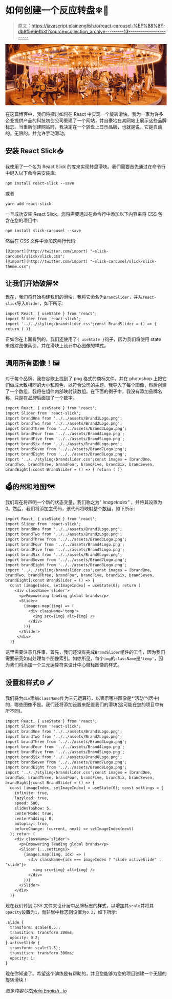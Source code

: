 # 如何创建一个反应转盘⚛️🎠

> 原文：<https://javascript.plainenglish.io/react-carousel-%EF%B8%8F-db8f5e6e1b3f?source=collection_archive---------13----------------------->

![](img/b756d0387c27aa2a8ced7ae03fad2589.png)

在这篇博客中，我们将探讨如何在 React 中实现一个旋转滑块。我为一家为许多企业提供产品的科技初创公司重建了一个网站，并自豪地在其网站上展示这些品牌标志。当重新创建网站时，我决定在一个转盘上显示品牌，也就是说，它是自动的，无限的，并允许手动滑动。

## 安装 React Slick📥

我使用了一个名为 React Slick 的库来实现转盘滑块。我们需要首先通过在命令行中键入以下命令来安装库:

```
npm install react-slick --save
```

或者

```
yarn add react-slick
```

一旦成功安装 React Slick，您将需要通过在命令行中添加以下内容来将 CSS 包含在您的项目中:

```
npm install slick-carousel --save
```

然后在 CSS 文件中添加这两行代码:

```
[@import](http://twitter.com/import) "~slick-carousel/slick/slick.css";
[@import](http://twitter.com/import) "~slick-carousel/slick/slick-theme.css";
```

## 让我们开始破解⚒️

现在，我们将开始构建我们的滑块，我将它命名为`BrandSlider`，并从`react-slick`导入`Slider`，如下所示:

```
import React, { useState } from 'react';
import Slider from 'react-slick';
import '../../styling/brandslider.css';const BrandSlider = () => { return ( )}
```

正如你在上面看到的，我们还使用了`{ useState }`钩子，因为我们将使用 state 来跟踪图像索引，并在滑块上设计中心图像的样式。

## 调用所有图像！🖼️

对于每个品牌，我在谷歌上找到了 png 格式的商标文件，并在 photoshop 上把它们做成大致相同的大小和颜色，以符合公司的主题。我导入了每个图像，然后创建了一个数组，我将在组件内部映射该数组。在下面的例子中，我没有添加品牌名称，只是在*品牌*后面加了一个数字。

```
import React, { useState } from 'react';
import Slider from 'react-slick';
import brandOne from '../../assets/Brand1Logo.png';
import brandTwo from '../../assets/Brand2Logo.png';
import brandThree from '../../assets/Brand3Logo.png';
import brandFour from '../../assets/Brand4Logo.png';
import brandFive from '../../assets/Brand5Logo.png';
import brandSix from '../../assets/Brand6Logo.png';
import brandSeven from '../../assets/Brand7Logo.png';
import brandEight from '../../assets/Brand8Logo.png';
import '../../styling/brandslider.css';const images = [brandOne, brandTwo, brandThree, brandFour, brandFive, brandSix, brandSeven, brandEight];const BrandSlider = () => { return ( )}
```

## 🗳️的州和地图🗺️

我们现在将声明一个新的状态变量，我们称之为" *imageIndex"* ，并将其设置为 0。然后，我们将添加主代码，该代码将映射整个数组，如下所示:

```
import React, { useState } from 'react';
import Slider from 'react-slick';
import brandOne from '../../assets/Brand1Logo.png';
import brandTwo from '../../assets/Brand2Logo.png';
import brandThree from '../../assets/Brand3Logo.png';
import brandFour from '../../assets/Brand4Logo.png';
import brandFive from '../../assets/Brand5Logo.png';
import brandSix from '../../assets/Brand6Logo.png';
import brandSeven from '../../assets/Brand7Logo.png';
import brandEight from '../../assets/Brand8Logo.png';
import '../../styling/brandslider.css';const images = [brandOne, brandTwo, brandThree, brandFour, brandFive, brandSix, brandSeven, brandEight];const BrandSlider = () => {
  const [imageIndex, setImageIndex] = useState(0); return (
    <div className='slider'>
      <p>Empowering leading global brands</p>
      <Slider>
        {images.map((img) => (
          <div className='temp'>
            <img src={img} alt={img} />
          </div>
        ))}
      </Slider>
     </div>
  )}
```

这里需要注意几件事。首先，我们还没有完成`BrandSlider`组件的工作，因为我们需要研究如何处理每个图像索引。如你所见，每个`img`的`className`是`'temp'`，因为我们将添加一个三元运算符来设计中心徽标图像的样式。

## 设置和样式⚙️ 🖌️

我们将为`div`添加`className`作为三元运算符，以表示哪些图像是*‘活动’*(居中)的，哪些图像不是。我们还将添加设置来配置我们的滑块(这可能在您的项目中有所不同)。

```
import React, { useState } from 'react';
import Slider from 'react-slick';
import brandOne from '../../assets/Brand1Logo.png';
import brandTwo from '../../assets/Brand2Logo.png';
import brandThree from '../../assets/Brand3Logo.png';
import brandFour from '../../assets/Brand4Logo.png';
import brandFive from '../../assets/Brand5Logo.png';
import brandSix from '../../assets/Brand6Logo.png';
import brandSeven from '../../assets/Brand7Logo.png';
import brandEight from '../../assets/Brand8Logo.png';
import '../../styling/brandslider.css';const images = [brandOne, brandTwo, brandThree, brandFour, brandFive, brandSix, brandSeven, brandEight];const BrandSlider = () => {
  const [imageIndex, setImageIndex] = useState(0); const settings = {
    infinite: true,
    lazyload: true,
    speed: 500,
    slidesToShow: 5,
    centerMode: true,
    centerPadding: 0,
    autoplay: true,
    beforeChange: (current, next) => setImageIndex(next)
  }; return (
    <div className='slider'>
      <p>Empowering leading global brands</p>
      <Slider {...settings}>
        {images.map((img, idx) => (
          <div className={idx === imageIndex ? "slide activeSlide" : "slide"}>
            <img src={img} alt={img} />
          </div>
        ))}
      </Slider>
    </div>
  )}
```

现在我们转到 CSS 文件来设计居中品牌标志的样式，以增加其`scale`并将其`opacity`设置为`1`，而非居中标志则设置为`0.2`，如下所示:

```
.slide {
  transform: scale(0.5);
  transition: transform 300ms;
  opacity: 0.2;
}.activeSlide {
  transform: scale(1.5);
  transition: transform 300ms;  
  opacity: 1;
}
```

现在你知道了。希望这个演练是有帮助的，并且您能够为您的项目创建一个无缝的旋转滑块！

*更多内容尽在*[*plain English . io*](http://plainenglish.io/)